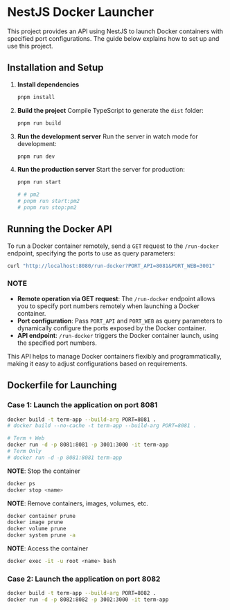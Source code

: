 # NestJS Docker Launcher

This project provides an API using NestJS to launch Docker containers with specified port configurations. The guide below explains how to set up and use this project.

## Installation and Setup

1. **Install dependencies**
   ```sh
   pnpm install
   ```

2. **Build the project**
   Compile TypeScript to generate the `dist` folder:
   ```sh
   pnpm run build
   ```

3. **Run the development server**
   Run the server in watch mode for development:
   ```sh
   pnpm run dev
   ```

4. **Run the production server**
   Start the server for production:
   ```sh
   pnpm run start

   # # pm2
   # pnpm run start:pm2
   # pnpm run stop:pm2
   ```

## Running the Docker API

To run a Docker container remotely, send a `GET` request to the `/run-docker` endpoint, specifying the ports to use as query parameters:

```sh
curl "http://localhost:8080/run-docker?PORT_API=8081&PORT_WEB=3001"
```

### NOTE

- **Remote operation via GET request**: The `/run-docker` endpoint allows you to specify port numbers remotely when launching a Docker container.
- **Port configuration**: Pass `PORT_API` and `PORT_WEB` as query parameters to dynamically configure the ports exposed by the Docker container.
- **API endpoint**: `/run-docker` triggers the Docker container launch, using the specified port numbers.

This API helps to manage Docker containers flexibly and programmatically, making it easy to adjust configurations based on requirements.

## Dockerfile for Launching

### Case 1: Launch the application on port 8081

```bash
docker build -t term-app --build-arg PORT=8081 .
# docker build --no-cache -t term-app --build-arg PORT=8081 .

# Term + Web
docker run -d -p 8081:8081 -p 3001:3000 -it term-app
# Term Only
# docker run -d -p 8081:8081 term-app
```

**NOTE**: Stop the container
```sh
docker ps
docker stop <name>
```

**NOTE**: Remove containers, images, volumes, etc.
```sh
docker container prune
docker image prune
docker volume prune
docker system prune -a
```

**NOTE**: Access the container
```sh
docker exec -it -u root <name> bash
```

### Case 2: Launch the application on port 8082

```bash
docker build -t term-app --build-arg PORT=8082 .
docker run -d -p 8082:8082 -p 3002:3000 -it term-app
```
